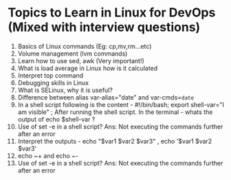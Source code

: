 Topics to Learn in Linux for DevOps (Mixed with interview questions)
==============

1. Basics of Linux commands (Eg: cp,mv,rm...etc)
2. Volume management (lvm commands)
3. Learn how to use sed, awk (Very important!)
4. What is load average in Linux how is it calculated
5. Interpret top command
6. Debugging skills in Linux
7. What is SELinux, why it is useful?
8. Difference between alias var-alias="date"  and var-cmds=`date`
9. In a shell script following is the content - #!/bin/bash; export shell-var="I am visible" ; After running the shell script. In the terminal - whats the output of echo $shell-var ? 
10. Use of set -e in a shell script? Ans: Not executing the commands further after an error 
11. Interpret the outputs - echo "$var1 $var2 $var3" , echo '$var1 $var2 $var3' 
12. echo ~+ and echo ~-
13. Use of set -e in a shell script? Ans: Not executing the commands further after an error 

